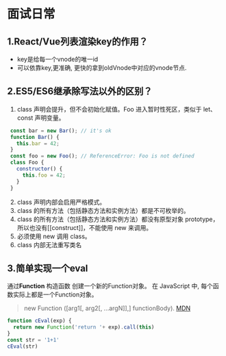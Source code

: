 # 面试日常  

## 1.React/Vue列表渲染key的作用？  
<MarkdownCard>  

* key是给每一个vnode的唯一id 
* 可以依靠key,更准确, 更快的拿到oldVnode中对应的vnode节点.

</MarkdownCard>  

## 2.ES5/ES6继承除写法以外的区别？  
<MarkdownCard>  

1) class 声明会提升，但不会初始化赋值。Foo 进入暂时性死区，类似于 let、const 声明变量。
``` javascript
 const bar = new Bar(); // it's ok
 function Bar() {
   this.bar = 42;
 }
 const foo = new Foo(); // ReferenceError: Foo is not defined
 class Foo {
   constructor() {
     this.foo = 42;
   }
 }
```
2) class 声明内部会启用严格模式。
3) class 的所有方法（包括静态方法和实例方法）都是不可枚举的。
4) class 的所有方法（包括静态方法和实例方法）都没有原型对象 prototype，所以也没有[[construct]]，不能使用 new 来调用。
5) 必须使用 new 调用 class。
6) class 内部无法重写类名  

</MarkdownCard>  

## 3.简单实现一个eval  
<MarkdownCard>  

通过**Function** 构造函数 创建一个新的Function对象。 在 JavaScript 中, 每个函数实际上都是一个Function对象。
  > new Function ([arg1[, arg2[, ...argN]],] functionBody).  [MDN](https://developer.mozilla.org/zh-CN/docs/Web/JavaScript/Reference/Global_Objects/Function)
```JavaScript
function cEval(exp) {
  return new Function('return '+ exp).call(this)
}
const str = '1+1'
cEval(str)
```

</MarkdownCard>
